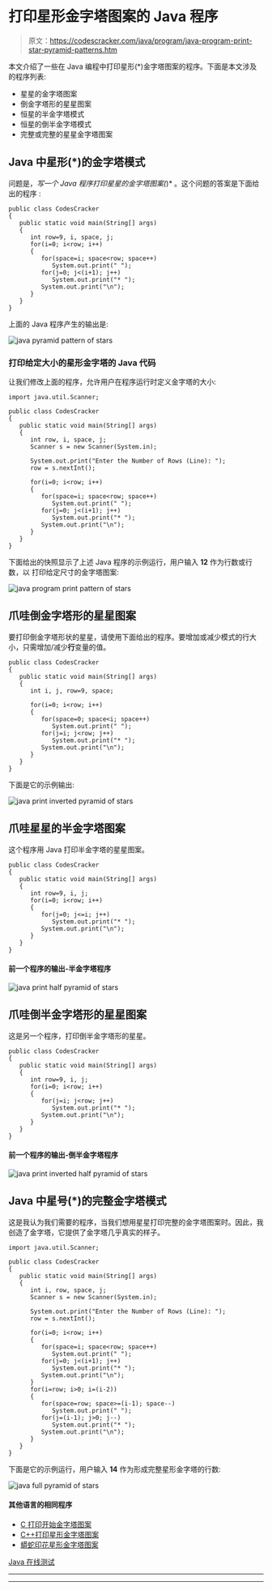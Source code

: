 # 打印星形金字塔图案的 Java 程序

> 原文：<https://codescracker.com/java/program/java-program-print-star-pyramid-patterns.htm>

本文介绍了一些在 Java 编程中打印星形(*)金字塔图案的程序。下面是本文涉及的程序列表:

*   星星的金字塔图案
*   倒金字塔形的星星图案
*   恒星的半金字塔模式
*   恒星的倒半金字塔模式
*   完整或完整的星星金字塔图案

## Java 中星形(*)的金字塔模式

问题是，*写一个 Java 程序打印星星的金字塔图案(*)* 。这个问题的答案是下面给出的程序 :

```
public class CodesCracker
{
   public static void main(String[] args)
   {
      int row=9, i, space, j;
      for(i=0; i<row; i++)
      {
         for(space=i; space<row; space++)
            System.out.print(" ");
         for(j=0; j<(i+1); j++)
            System.out.print("* ");
         System.out.print("\n");
      }
   }
}
```

上面的 Java 程序产生的输出是:

![java pyramid pattern of stars](img/c4d650d2d4511aa1a8cb1ba56c1f1a72.png)

### 打印给定大小的星形金字塔的 Java 代码

让我们修改上面的程序，允许用户在程序运行时定义金字塔的大小:

```
import java.util.Scanner;

public class CodesCracker
{
   public static void main(String[] args)
   {
      int row, i, space, j;
      Scanner s = new Scanner(System.in);

      System.out.print("Enter the Number of Rows (Line): ");
      row = s.nextInt();

      for(i=0; i<row; i++)
      {
         for(space=i; space<row; space++)
            System.out.print(" ");
         for(j=0; j<(i+1); j++)
            System.out.print("* ");
         System.out.print("\n");
      }
   }
}
```

下面给出的快照显示了上述 Java 程序的示例运行，用户输入 **12** 作为行数或行数，以 打印给定尺寸的金字塔图案:

![java program print pattern of stars](img/6a431ae3e4247fd13200f803c77ceeb3.png)

## 爪哇倒金字塔形的星星图案

要打印倒金字塔形状的星星，请使用下面给出的程序。要增加或减少模式的行大小，只需增加/减少**行**变量的值。

```
public class CodesCracker
{
   public static void main(String[] args)
   {
      int i, j, row=9, space;

      for(i=0; i<row; i++)
      {
         for(space=0; space<i; space++)
            System.out.print(" ");
         for(j=i; j<row; j++)
            System.out.print("* ");
         System.out.print("\n");
      }
   }
}
```

下面是它的示例输出:

![java print inverted pyramid of stars](img/abe02f9eb4a42ca550b1585141c27335.png)

## 爪哇星星的半金字塔图案

这个程序用 Java 打印半金字塔的星星图案。

```
public class CodesCracker
{
   public static void main(String[] args)
   {
      int row=9, i, j;
      for(i=0; i<row; i++)
      {
         for(j=0; j<=i; j++)
            System.out.print("* ");
         System.out.print("\n");
      }
   }
}
```

#### 前一个程序的输出-半金字塔程序

![java print half pyramid of stars](img/7c5e8e167d6a6348b1ccc61cfa81ca2f.png)

## 爪哇倒半金字塔形的星星图案

这是另一个程序，打印倒半金字塔形的星星。

```
public class CodesCracker
{
   public static void main(String[] args)
   {
      int row=9, i, j;
      for(i=0; i<row; i++)
      {
         for(j=i; j<row; j++)
            System.out.print("* ");
         System.out.print("\n");
      }
   }
}
```

#### 前一个程序的输出-倒半金字塔程序

![java print inverted half pyramid of stars](img/77021036d08d676c512de039af37bf19.png)

## Java 中星号(*)的完整金字塔模式

这是我认为我们需要的程序，当我们想用星星打印完整的金字塔图案时。因此，我创造了金字塔，它提供了金字塔几乎真实的样子。

```
import java.util.Scanner;

public class CodesCracker
{
   public static void main(String[] args)
   {
      int i, row, space, j;
      Scanner s = new Scanner(System.in);

      System.out.print("Enter the Number of Rows (Line): ");
      row = s.nextInt();

      for(i=0; i<row; i++)
      {
         for(space=i; space<row; space++)
            System.out.print(" ");
         for(j=0; j<(i+1); j++)
            System.out.print("* ");
         System.out.print("\n");
      }
      for(i=row; i>0; i=(i-2))
      {
         for(space=row; space>=(i-1); space--)
            System.out.print(" ");
         for(j=(i-1); j>0; j--)
            System.out.print("* ");
         System.out.print("\n");
      }
   }
}
```

下面是它的示例运行，用户输入 **14** 作为形成完整星形金字塔的行数:

![java full pyramid of stars](img/f976bc0fb03a5d051215da1f496462d6.png)

#### 其他语言的相同程序

*   [C 打印开始金字塔图案](/c/program/c-program-print-star-pyramid-patterns.htm)
*   [C++打印星形金字塔图案](/cpp/program/cpp-program-print-star-pyramid-patterns.htm)
*   [蟒蛇印花星形金字塔图案](/python/program/python-program-print-star-pyramid-patterns.htm)

[Java 在线测试](/exam/showtest.php?subid=1)

* * *

* * *
